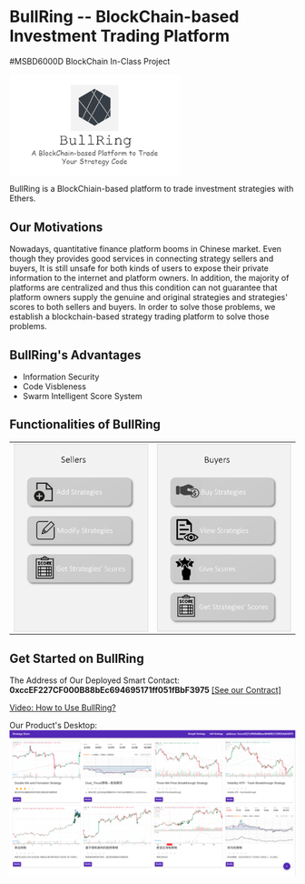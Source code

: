 # BullRing -- BlockChain-based Investment Trading Platform
#MSBD6000D BlockChain In-Class Project

<img src="images/BullRing2.png" width="300" hegiht="313" align=center />

BullRing is a BlockChiain-based platform to trade investment strategies with Ethers. 

## Our Motivations
Nowadays, quantitative finance platform booms in Chinese market. Even though they provides good services in connecting strategy sellers and buyers,
It is still unsafe for both kinds of users to expose their private information to the internet and platform owners. In addition, the majority of platforms
are centralized and thus this condition can not guarantee that platform owners supply the genuine and original strategies and 
strategies' scores to both sellers and buyers. In order to solve those problems, we establish a blockchain-based strategy trading platform to
solve those problems.

## BullRing's Advantages
- Information Security
- Code Visbleness
- Swarm Intelligent Score System

## Functionalities of BullRing
<table>
    <tr>
        <td><img src="images/func1.png" width="250" hegiht="313" align=center /></td>
        <td><img src="images/func2.png" width="250" hegiht="313" align=center /></td>
    </tr>
</table>

## Get Started on BullRing
The Address of Our Deployed Smart Contact: **0xccEF227CF000B88bEc694695171ff051fBbF3975** 
[[See our Contract]](https://ropsten.etherscan.io/address/0xccef227cf000b88bec694695171ff051fbbf3975)

[Video: How to Use BullRing?]()

Our Product's Desktop:
<img src="images/demo_desktop1.png" align=center />

